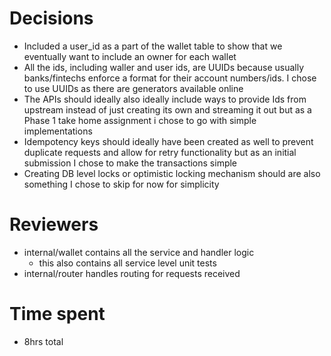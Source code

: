 # Decisions
- Included a user_id as a part of the wallet table to show that we eventually want to include an owner for each wallet
- All the ids, including waller and user ids, are UUIDs because usually banks/fintechs enforce a format for their account numbers/ids. I chose to use UUIDs as there are generators available online
- The APIs should ideally also ideally include ways to provide Ids from upstream instead of just creating its own and streaming it out but as a Phase 1 take home assignment i chose to go with simple implementations
- Idempotency keys should ideally have been created as well to prevent duplicate requests and allow for retry functionality but as an initial submission I chose to make the transactions simple
- Creating DB level locks or optimistic locking mechanism should are also something I chose to skip for now for simplicity

# Reviewers
- internal/wallet contains all the service and handler logic
  - this also contains all service level unit tests
- internal/router handles routing for requests received

# Time spent
- 8hrs total